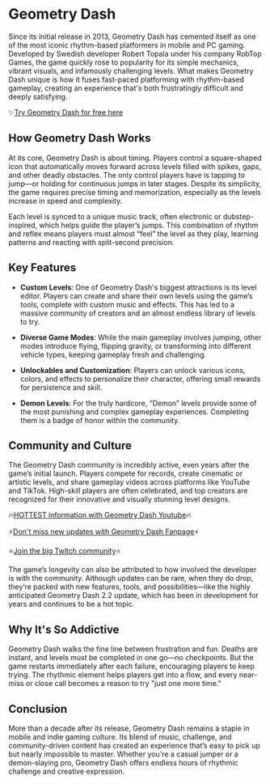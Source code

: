 # Geometry Dash
Since its initial release in 2013, Geometry Dash has cemented itself as one of the most iconic rhythm-based platformers in mobile and PC gaming.
Developed by Swedish developer Robert Topala under his company RobTop Games, the game quickly rose to popularity for its simple mechanics, vibrant visuals, and infamously challenging levels. What makes Geometry Dash unique is how it fuses fast-paced platforming with rhythm-based gameplay, creating an experience that's both frustratingly difficult and deeply satisfying.
<p></p>
✨<a href="https://geometrydash-pc.io">Try Geometry Dash for free here</a>
<h2>How Geometry Dash Works</h2>
At its core, Geometry Dash is about timing. Players control a square-shaped icon that automatically moves forward across levels filled with spikes, gaps, and other deadly obstacles. The only control players have is tapping to jump—or holding for continuous jumps in later stages. Despite its simplicity, the game requires precise timing and memorization, especially as the levels increase in speed and complexity.
<p></p>
Each level is synced to a unique music track, often electronic or dubstep-inspired, which helps guide the player’s jumps. This combination of rhythm and reflex means players must almost “feel” the level as they play, learning patterns and reacting with split-second precision.

<h2>Key Features</h2>

+ <b>Custom Levels</b>: One of Geometry Dash's biggest attractions is its level editor. Players can create and share their own levels using the game’s tools, complete with custom music and effects. This has led to a massive community of creators and an almost endless library of levels to try.

+ <b>Diverse Game Modes</b>: While the main gameplay involves jumping, other modes introduce flying, flipping gravity, or transforming into different vehicle types, keeping gameplay fresh and challenging.

+ <b>Unlockables and Customization</b>: Players can unlock various icons, colors, and effects to personalize their character, offering small rewards for persistence and skill.

+ <b>Demon Levels</b>: For the truly hardcore, “Demon” levels provide some of the most punishing and complex gameplay experiences. Completing them is a badge of honor within the community.

<h2>Community and Culture</h2>
The Geometry Dash community is incredibly active, even years after the game’s initial launch. Players compete for records, create cinematic or artistic levels, and share gameplay videos across platforms like YouTube and TikTok. High-skill players are often celebrated, and top creators are recognized for their innovative and visually stunning level designs.
<p></p>
🔥<a href="https://www.youtube.com/@GeometryDash-pc">HOTTEST information with Geometry Dash Youtube</a>🔥
<p></p>
⚡️<a href="https://www.facebook.com/geometrydash.pc.io">Don't miss new updates with Geometry Dash Fanpage</a>⚡️
<p></p>
⭐️<a href=https://www.twitch.tv/geometrydash_pc_io/about">Join the big Twitch community</a>⭐️
<p></p>
The game’s longevity can also be attributed to how involved the developer is with the community. Although updates can be rare, when they do drop, they’re packed with new features, tools, and possibilities—like the highly anticipated Geometry Dash 2.2 update, which has been in development for years and continues to be a hot topic.

<h2>Why It's So Addictive</h2>
Geometry Dash walks the fine line between frustration and fun. Deaths are instant, and levels must be completed in one go—no checkpoints. But the game restarts immediately after each failure, encouraging players to keep trying. The rhythmic element helps players get into a flow, and every near-miss or close call becomes a reason to try "just one more time."

<h2>Conclusion</h2>
More than a decade after its release, Geometry Dash remains a staple in mobile and indie gaming culture. Its blend of music, challenge, and community-driven content has created an experience that’s easy to pick up but nearly impossible to master. Whether you're a casual jumper or a demon-slaying pro, Geometry Dash offers endless hours of rhythmic challenge and creative expression.

